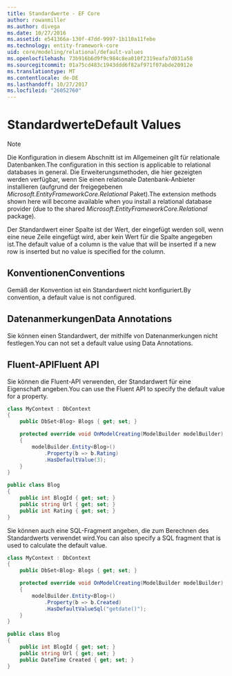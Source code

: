 ```yaml
---
title: Standardwerte - EF Core
author: rowanmiller
ms.author: divega
ms.date: 10/27/2016
ms.assetid: e541366a-130f-47dd-9997-1b110a11febe
ms.technology: entity-framework-core
uid: core/modeling/relational/default-values
ms.openlocfilehash: 73b916b6d9f9c984c8ea010f2319eafa7d031a58
ms.sourcegitcommit: 01a75cd483c1943ddd6f82af971f07abde20912e
ms.translationtype: MT
ms.contentlocale: de-DE
ms.lasthandoff: 10/27/2017
ms.locfileid: "26052760"
---
```

# <a name="default-values"></a><span data-ttu-id="5580b-102">Standardwerte</span><span class="sxs-lookup"><span data-stu-id="5580b-102">Default Values</span></span>

> [!NOTE]  
> <span data-ttu-id="5580b-103">Die Konfiguration in diesem Abschnitt ist im Allgemeinen gilt für relationale Datenbanken.</span><span class="sxs-lookup"><span data-stu-id="5580b-103">The configuration in this section is applicable to relational databases in general.</span></span> <span data-ttu-id="5580b-104">Die Erweiterungsmethoden, die hier gezeigten werden verfügbar, wenn Sie einen relationale Datenbank-Anbieter installieren (aufgrund der freigegebenen *Microsoft.EntityFrameworkCore.Relational* Paket).</span><span class="sxs-lookup"><span data-stu-id="5580b-104">The extension methods shown here will become available when you install a relational database provider (due to the shared *Microsoft.EntityFrameworkCore.Relational* package).</span></span>

<span data-ttu-id="5580b-105">Der Standardwert einer Spalte ist der Wert, der eingefügt werden soll, wenn eine neue Zeile eingefügt wird, aber kein Wert für die Spalte angegeben ist.</span><span class="sxs-lookup"><span data-stu-id="5580b-105">The default value of a column is the value that will be inserted if a new row is inserted but no value is specified for the column.</span></span>

## <a name="conventions"></a><span data-ttu-id="5580b-106">Konventionen</span><span class="sxs-lookup"><span data-stu-id="5580b-106">Conventions</span></span>

<span data-ttu-id="5580b-107">Gemäß der Konvention ist ein Standardwert nicht konfiguriert.</span><span class="sxs-lookup"><span data-stu-id="5580b-107">By convention, a default value is not configured.</span></span>

## <a name="data-annotations"></a><span data-ttu-id="5580b-108">Datenanmerkungen</span><span class="sxs-lookup"><span data-stu-id="5580b-108">Data Annotations</span></span>

<span data-ttu-id="5580b-109">Sie können einen Standardwert, der mithilfe von Datenanmerkungen nicht festlegen.</span><span class="sxs-lookup"><span data-stu-id="5580b-109">You can not set a default value using Data Annotations.</span></span>

## <a name="fluent-api"></a><span data-ttu-id="5580b-110">Fluent-API</span><span class="sxs-lookup"><span data-stu-id="5580b-110">Fluent API</span></span>

<span data-ttu-id="5580b-111">Sie können die Fluent-API verwenden, der Standardwert für eine Eigenschaft angeben.</span><span class="sxs-lookup"><span data-stu-id="5580b-111">You can use the Fluent API to specify the default value for a property.</span></span>

<!-- [!code-csharp[Main](samples/core/relational/Modeling/FluentAPI/Samples/Relational/DefaultValue.cs?highlight=9)] -->
``` csharp
class MyContext : DbContext
{
    public DbSet<Blog> Blogs { get; set; }

    protected override void OnModelCreating(ModelBuilder modelBuilder)
    {
        modelBuilder.Entity<Blog>()
            .Property(b => b.Rating)
            .HasDefaultValue(3);
    }
}

public class Blog
{
    public int BlogId { get; set; }
    public string Url { get; set; }
    public int Rating { get; set; }
}
```

<span data-ttu-id="5580b-112">Sie können auch eine SQL-Fragment angeben, die zum Berechnen des Standardwerts verwendet wird.</span><span class="sxs-lookup"><span data-stu-id="5580b-112">You can also specify a SQL fragment that is used to calculate the default value.</span></span>

<!-- [!code-csharp[Main](samples/core/relational/Modeling/FluentAPI/Samples/Relational/DefaultValueSql.cs?highlight=9)] -->
``` csharp
class MyContext : DbContext
{
    public DbSet<Blog> Blogs { get; set; }

    protected override void OnModelCreating(ModelBuilder modelBuilder)
    {
        modelBuilder.Entity<Blog>()
            .Property(b => b.Created)
            .HasDefaultValueSql("getdate()");
    }
}

public class Blog
{
    public int BlogId { get; set; }
    public string Url { get; set; }
    public DateTime Created { get; set; }
}
```

